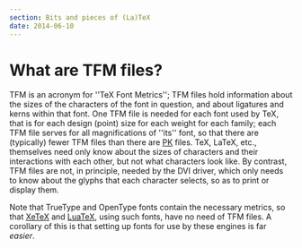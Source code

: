 ```yaml
---
section: Bits and pieces of (La)TeX
date: 2014-06-10
---
```

# What are TFM files?

TFM is an acronym for ''TeX Font Metrics''; TFM files hold
information about the sizes of the characters of the font in question,
and about ligatures and kerns within that font.  One TFM file is
needed for each font used by TeX, that is for each design (point)
size for each weight for each family; each TFM file serves for all
magnifications of ''its'' font, so that there are (typically) fewer
TFM files than there are [PK](FAQ-pk.md) files.  TeX,
LaTeX, etc.,
themselves need only know about the sizes of characters and their
interactions with each other, but not what characters look like.  By
contrast, TFM files are not, in principle, needed by the
DVI driver, which only needs to know about the glyphs that each
character selects, so as to print or display them.

Note that TrueType and OpenType fonts contain the necessary metrics,
so that [XeTeX](FAQ-xetex.md) and [LuaTeX](FAQ-luatex.md), using
such fonts, have no need of TFM files.  A corollary of this is
that setting up fonts for use by these engines is far _easier_.

